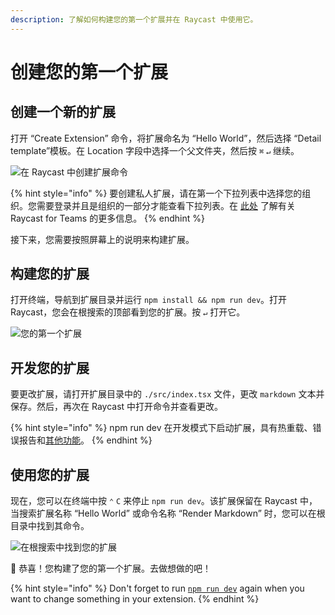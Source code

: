 ```yaml
---
description: 了解如何构建您的第一个扩展并在 Raycast 中使用它。
---
```


# 创建您的第一个扩展

## 创建一个新的扩展

打开 “Create Extension” 命令，将扩展命名为 “Hello World”，然后选择  “Detail template”模板。在 Location 字段中选择一个父文件夹，然后按 `⌘` `↵` 继续。

![在 Raycast 中创建扩展命令](../.gitbook/assets/hello-world.png)

{% hint style="info" %}
要创建私人扩展，请在第一个下拉列表中选择您的组织。您需要登录并且是组织的一部分才能查看下拉列表。在 [此处](https://developers.raycast.com/teams/getting-started) 了解有关 Raycast for Teams 的更多信息。
{% endhint %}

接下来，您需要按照屏幕上的说明来构建扩展。

## 构建您的扩展

打开终端，导航到扩展目录并运行 `npm install && npm run dev`。打开 Raycast，您会在根搜索的顶部看到您的扩展。按 `↵` 打开它。

![您的第一个扩展](../.gitbook/assets/hello-world-2.png)

## 开发您的扩展

要更改扩展，请打开扩展目录中的 `./src/index.tsx` 文件，更改 `markdown` 文本并保存。然后，再次在 Raycast 中打开命令并查看更改。

{% hint style="info" %}
npm run dev 在开发模式下启动扩展，具有热重载、错误报告和[其他功能](https://developers.raycast.com/information/tools/cli#development)。
{% endhint %}

## 使用您的扩展

现在，您可以在终端中按 `⌃` `C` 来停止 `npm run dev`。该扩展保留在 Raycast 中，当搜索扩展名称 “Hello World” 或命令名称 “Render Markdown” 时，您可以在根目录中找到其命令。

![在根搜索中找到您的扩展](../.gitbook/assets/hello-world-2.png)

🎉 恭喜！您构建了您的第一个扩展。去做想做的吧！

{% hint style="info" %}
Don't forget to run [`npm run dev`](../zi-liao/tools/cli.md#development) again when you want to change something in your extension.
{% endhint %}
